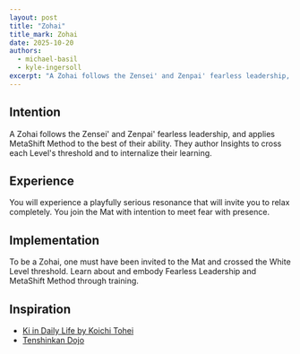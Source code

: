```yaml
---
layout: post
title: "Zohai"
title_mark: Zohai
date: 2025-10-20
authors:
  - michael-basil
  - kyle-ingersoll
excerpt: "A Zohai follows the Zensei' and Zenpai' fearless leadership, and applies MetaShift Method to the best of their ability."
---
```


## Intention

A Zohai follows the Zensei' and Zenpai' fearless leadership, and applies MetaShift Method to the best of their ability. They author Insights to cross each Level's threshold and to internalize their learning.

## Experience

You will experience a playfully serious resonance that will invite you to relax completely. You join the Mat with intention to meet fear with presence.

## Implementation

To be a Zohai, one must have been invited to the Mat and crossed the White Level threshold. Learn about and embody Fearless Leadership and MetaShift Method through training.

## Inspiration

- [Ki in Daily Life by Koichi Tohei](https://www.amazon.com/Ki-Daily-Life-Koichi-Tohei/dp/4889960716)
- [Tenshinkan Dojo](https://japaneseculturecenter.com/classes/aikido)
